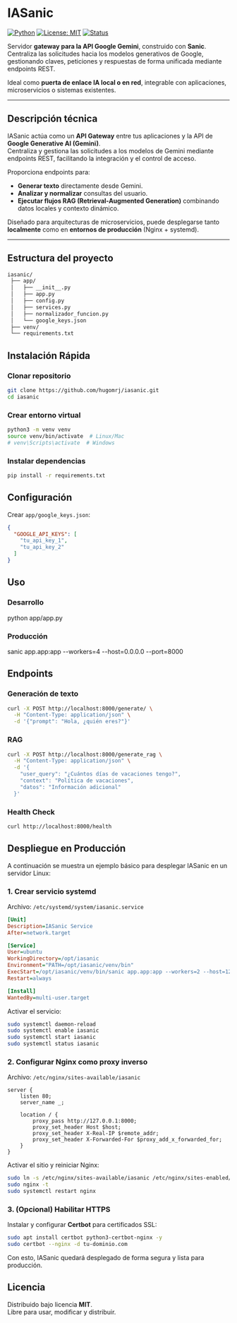 #  IASanic

[![Python](https://img.shields.io/badge/python-3.10%2B-blue.svg)]()
[![License: MIT](https://img.shields.io/badge/License-MIT-yellow.svg)]()
[![Status](https://img.shields.io/badge/status-stable-success.svg)]()



Servidor **gateway para la API Google Gemini**, construido con **Sanic**.  
Centraliza las solicitudes hacia los modelos generativos de Google, gestionando claves, peticiones y respuestas de forma unificada mediante endpoints REST.

Ideal como **puerta de enlace IA local o en red**, integrable con aplicaciones, microservicios o sistemas existentes.


---

## Descripción técnica

IASanic actúa como un **API Gateway** entre tus aplicaciones y la API de **Google Generative AI (Gemini)**.  
Centraliza y gestiona las solicitudes a los modelos de Gemini mediante endpoints REST, facilitando la integración y el control de acceso.

Proporciona endpoints para:
- **Generar texto** directamente desde Gemini.  
- **Analizar y normalizar** consultas del usuario.  
- **Ejecutar flujos RAG (Retrieval-Augmented Generation)** combinando datos locales y contexto dinámico.

Diseñado para arquitecturas de microservicios, puede desplegarse tanto **localmente** como en **entornos de producción** (Nginx + systemd).




---

##  Estructura del proyecto

```bash
iasanic/
 ├── app/
 │   ├── __init__.py
 │   ├── app.py
 │   ├── config.py
 │   ├── services.py
 │   ├── normalizador_funcion.py
 │   └── google_keys.json
 ├── venv/
 └── requirements.txt
```


## Instalación Rápida

### Clonar repositorio

```bash
git clone https://github.com/hugomrj/iasanic.git
cd iasanic
```



### Crear entorno virtual

```bash
python3 -m venv venv
source venv/bin/activate  # Linux/Mac
# venv\Scripts\activate  # Windows
```


### Instalar dependencias

```bash
pip install -r requirements.txt
```



## Configuración

Crear `app/google_keys.json`:

```json
{
  "GOOGLE_API_KEYS": [
    "tu_api_key_1",
    "tu_api_key_2"
  ]
}
```

## Uso

### Desarrollo
python app/app.py

### Producción
sanic app.app:app --workers=4 --host=0.0.0.0 --port=8000

## Endpoints

### Generación de texto

```bash
curl -X POST http://localhost:8000/generate/ \
  -H "Content-Type: application/json" \
  -d '{"prompt": "Hola, ¿quién eres?"}'
```


### RAG

```bash
curl -X POST http://localhost:8000/generate_rag \
  -H "Content-Type: application/json" \
  -d '{
    "user_query": "¿Cuántos días de vacaciones tengo?",
    "context": "Política de vacaciones",
    "datos": "Información adicional"
  }'
```


### Health Check
```bash
curl http://localhost:8000/health
```






## Despliegue en Producción

A continuación se muestra un ejemplo básico para desplegar IASanic en un servidor Linux:

### 1. Crear servicio systemd

Archivo: `/etc/systemd/system/iasanic.service`

```ini
[Unit]
Description=IASanic Service
After=network.target

[Service]
User=ubuntu
WorkingDirectory=/opt/iasanic
Environment="PATH=/opt/iasanic/venv/bin"
ExecStart=/opt/iasanic/venv/bin/sanic app.app:app --workers=2 --host=127.0.0.1 --port=8000
Restart=always

[Install]
WantedBy=multi-user.target
```

Activar el servicio:

```bash
sudo systemctl daemon-reload
sudo systemctl enable iasanic
sudo systemctl start iasanic
sudo systemctl status iasanic
```

### 2. Configurar Nginx como proxy inverso

Archivo: `/etc/nginx/sites-available/iasanic`

```nginx
server {
    listen 80;
    server_name _;

    location / {
        proxy_pass http://127.0.0.1:8000;
        proxy_set_header Host $host;
        proxy_set_header X-Real-IP $remote_addr;
        proxy_set_header X-Forwarded-For $proxy_add_x_forwarded_for;
    }
}
```

Activar el sitio y reiniciar Nginx:

```bash
sudo ln -s /etc/nginx/sites-available/iasanic /etc/nginx/sites-enabled/
sudo nginx -t
sudo systemctl restart nginx
```

### 3. (Opcional) Habilitar HTTPS

Instalar y configurar **Certbot** para certificados SSL:

```bash
sudo apt install certbot python3-certbot-nginx -y
sudo certbot --nginx -d tu-dominio.com
```

Con esto, IASanic quedará desplegado de forma segura y lista para producción.



##  Licencia

Distribuido bajo licencia **MIT**.  
Libre para usar, modificar y distribuir.
